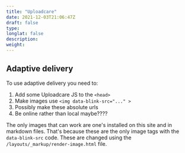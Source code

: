 ```yaml
---
title: "Uploadcare"
date: 2021-12-03T21:06:47Z
draft: false
type: 
longlat: false
description:
weight:
---
```


## Adaptive delivery

To use adaptive delivery you need to:

1. Add some Uploadcare JS to the `<head>`
2. Make images use `<img data-blink-src="..." >`
3. Possibly make these absolute urls
4. Be online rather than local maybe????


The only images that can work are one's installed on this site and in markdown files. That's because these are the only image tags with the `data-blink-src` code. These are changed using the  `/layouts/_markup/render-image.html` file. 
